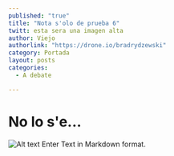 ```yaml
---
published: "true"
title: "Nota s'olo de prueba 6"
twitt: esta sera una imagen alta
author: Viejo
authorlink: "https://drone.io/bradrydzewski"
category: Portada
layout: posts
categories: 
  - A debate

---
```


# No lo s'e... 

![Alt text](http://i.imgur.com/moRGs3Hm.jpg) 
Enter Text in Markdown format.
